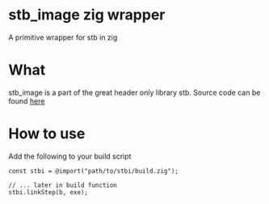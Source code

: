 # stb_image zig wrapper 
A primitive wrapper for stb in zig

# What
stb_image is a part of the great header only library stb. Source code can be found [here](https://github.com/nothings/stb)

# How to use
Add the following to your build script
```zig 
const stbi = @import("path/to/stbi/build.zig");

// ... later in build function
stbi.linkStep(b, exe);
```
